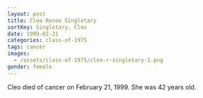 ```yaml
---
layout: post
title: Cleo Renee Singletary
sortKey: Singletary, Cleo
date: 1999-02-21
categories: class-of-1975
tags: cancer
images:
  - /assets/class-of-1975/cleo-r-singletary-1.png
gender: female
---
```

Cleo died of cancer on February 21, 1999.  She was 42 years old.
